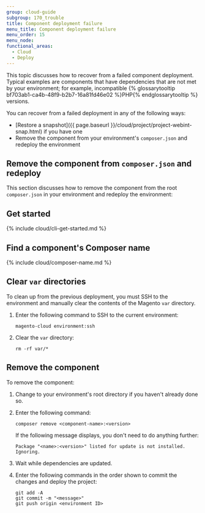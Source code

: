 ```yaml
---
group: cloud-guide
subgroup: 170_trouble
title: Component deployment failure
menu_title: Component deployment failure
menu_order: 15
menu_node:
functional_areas:
  - Cloud
  - Deploy
---
```


This topic discusses how to recover from a failed component deployment. Typical examples are components that have dependencies that are not met by your environment; for example, incompatible {% glossarytooltip bf703ab1-ca4b-48f9-b2b7-16a81fd46e02 %}PHP{% endglossarytooltip %} versions.

You can recover from a failed deployment in any of the following ways:

*   [Restore a snapshot]({{ page.baseurl }}/cloud/project/project-webint-snap.html) if you have one
*   Remove the component from your environment's `composer.json` and redeploy the environment

## Remove the component from `composer.json` and redeploy

This section discusses how to remove the component from the root `composer.json` in your environment and redeploy the environment:

## Get started

{% include cloud/cli-get-started.md %}

## Find a component's Composer name

{% include cloud/composer-name.md %}

## Clear `var` directories

To clean up from the previous deployment, you must SSH to the environment and manually clear the contents of the Magento `var` directory.

1.	Enter the following command to SSH to the current environment:

		magento-cloud environment:ssh

2.	Clear the `var` directory:

		rm -rf var/*

## Remove the component

To remove the component:

1.  Change to your environment's root directory if you haven't already done so.
3.  Enter the following command:

        composer remove <component-name>:<version>

    If the following message displays, you don't need to do anything further:

    	Package "<name>:<version>" listed for update is not installed. Ignoring.

4.  Wait while dependencies are updated.
5.  Enter the following commands in the order shown to commit the changes and deploy the project:

        git add -A
        git commit -m "<message>"
        git push origin <environment ID>

